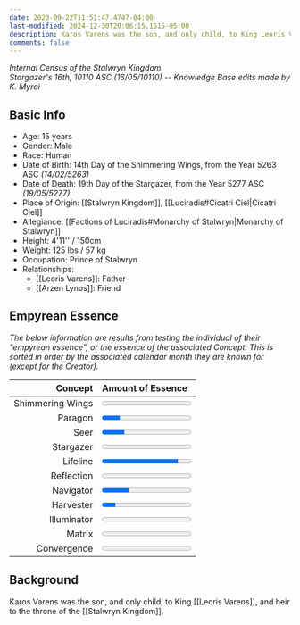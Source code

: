 ```yaml
---
date: 2023-09-22T11:51:47.4747-04:00
last-modified: 2024-12-30T20:06:15.1515-05:00
description: Karos Varens was the son, and only child, to King Leoris Varens, and heir to the throne of the Stalwryn Kingdom. His father was strict in preparing Karos for the throne, but allowed him to pursue archery and other adventurous endeavors.
comments: false
---
```

_Internal Census of the Stalwryn Kingdom_  
*Stargazer's 16th, 10110 ASC (16/05/10110) -- Knowledge Base edits made by K. Myrai*
## Basic Info
- Age: 15 years
- Gender: Male
- Race: Human
- Date of Birth: 14th Day of the Shimmering Wings, from the Year 5263 ASC *(14/02/5263)*
- Date of Death: 19th Day of the Stargazer, from the Year 5277 ASC *(19/05/5277)*
- Place of Origin: [[Stalwryn Kingdom]], [[Luciradis#Cicatri Ciel|Cicatri Ciel]]
- Allegiance: [[Factions of Luciradis#Monarchy of Stalwryn|Monarchy of Stalwryn]]
- Height: 4'11'' / 150cm
- Weight: 125 lbs / 57 kg
- Occupation: Prince of Stalwryn
- Relationships:
	- [[Leoris Varens]]: Father
	- [[Arzen Lynos]]: Friend

## Empyrean Essence

*The below information are results from testing the individual of their "empyrean essence", or the essence of the associated Concept. This is sorted in order by the associated calendar month they are known for (except for the Creator).*

|      **Concept** | **Amount of Essence**                      |
| ---------------: | :----------------------------------------- |
| Shimmering Wings | <progress value="0" max="100"></progress>  |
|          Paragon | <progress value="20" max="100"></progress> |
|             Seer | <progress value="25" max="100"></progress> |
|        Stargazer | <progress value="0" max="100"></progress>  |
|         Lifeline | <progress value="85" max="100"></progress> |
|       Reflection | <progress value="0" max="100"></progress>  |
|        Navigator | <progress value="30" max="100"></progress> |
|        Harvester | <progress value="15" max="100"></progress> |
|      Illuminator | <progress value="0" max="100"></progress>  |
|           Matrix | <progress value="0" max="100"></progress>  |
|      Convergence | <progress value="0" max="100"></progress>  |
## Background

Karos Varens was the son, and only child, to King [[Leoris Varens]], and heir to the throne of the [[Stalwryn Kingdom]]. 